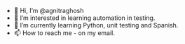 - 👋 Hi, I’m @agnitraghosh
- 👀 I’m interested in learning automation in testing.
- 🌱 I’m currently learning Python, unit testing and Spanish.
- 📫 How to reach me - on my email.

<!---
agnitraghosh/agnitraghosh is a ✨ special ✨ repository because its `README.md` (this file) appears on your GitHub profile.
You can click the Preview link to take a look at your changes.
--->
